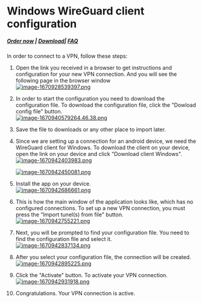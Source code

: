 # Windows WireGuard client configuration

##### [Order now](https://panel.puqcloud.com/index.php?rp=/store/puqvpn) | [Download](https://download.puqcloud.com/cp/puqvpncp/)| [FAQ](https://faq.puqcloud.com)

In order to connect to a VPN, follow these steps:

1. Open the link you received in a browser to get instructions and configuration for your new VPN connection. And you will see the following page in the browser window  
    [![image-1670928539397.png](https://doc.puq.info/uploads/images/gallery/2022-12/scaled-1680-/image-1670928539397.png)](https://doc.puq.info/uploads/images/gallery/2022-12/image-1670928539397.png)
2. In order to start the configuration you need to download the configuration file. To download the configuration file, click the "Dowload config file" button.  
    [![image-1670940579264.46.38.png](https://doc.puq.info/uploads/images/gallery/2022-12/scaled-1680-/image-1670940579264-46-38.png)](https://doc.puq.info/uploads/images/gallery/2022-12/image-1670940579264-46-38.png)
3. Save the file to downloads or any other place to import later.
4. Since we are setting up a connection for an android device, we need the WireGuard client for Windows. To download the client on your device, open the link on your device and click "Download client Windows".  
    [![image-1670942403983.png](https://doc.puq.info/uploads/images/gallery/2022-12/scaled-1680-/image-1670942403983.png)](https://doc.puq.info/uploads/images/gallery/2022-12/image-1670942403983.png)
    
    [![image-1670942450081.png](https://doc.puq.info/uploads/images/gallery/2022-12/scaled-1680-/image-1670942450081.png)](https://doc.puq.info/uploads/images/gallery/2022-12/image-1670942450081.png)
5. Install the app on your device.  
    [![image-1670942686661.png](https://doc.puq.info/uploads/images/gallery/2022-12/scaled-1680-/image-1670942686661.png)](https://doc.puq.info/uploads/images/gallery/2022-12/image-1670942686661.png)
6. This is how the main window of the application looks like, which has no configured connections. To set up a new VPN connection, you must press the "Import tunel(s) from file" button.  
    [![image-1670942755221.png](https://doc.puq.info/uploads/images/gallery/2022-12/scaled-1680-/image-1670942755221.png)](https://doc.puq.info/uploads/images/gallery/2022-12/image-1670942755221.png)
7. Next, you will be prompted to find your configuration file. You need to find the configuration file and select it.  
    [![image-1670942837134.png](https://doc.puq.info/uploads/images/gallery/2022-12/scaled-1680-/image-1670942837134.png)](https://doc.puq.info/uploads/images/gallery/2022-12/image-1670942837134.png)
8. After you select your configuration file, the connection will be created.  
    [![image-1670942895225.png](https://doc.puq.info/uploads/images/gallery/2022-12/scaled-1680-/image-1670942895225.png)](https://doc.puq.info/uploads/images/gallery/2022-12/image-1670942895225.png)
9. Click the "Activate" button. To activate your VPN connection.  
    [![image-1670942931918.png](https://doc.puq.info/uploads/images/gallery/2022-12/scaled-1680-/image-1670942931918.png)](https://doc.puq.info/uploads/images/gallery/2022-12/image-1670942931918.png)
10. Congratulations. Your VPN connection is active.